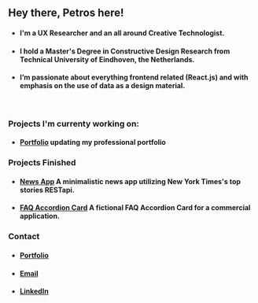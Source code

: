 ## Hey there, Petros here!

- #### I'm a UX Researcher and an all around Creative Technologist. 
- #### I hold a Master's Degree in Constructive Design Research from Technical University of Eindhoven, the Netherlands.
- #### I’m passionate about everything frontend related (React.js) and with emphasis on the use of data as a design material.
<br/>

### Projects I'm currenty working on:
- #### [Portfolio](https://github.com/petros-chantz/test-portfolio) updating my professional portfolio

### Projects Finished 
- #### [News App](https://github.com/petros-chantz/News-app) A minimalistic news app utilizing New York Times's top stories RESTapi.
- #### [FAQ Accordion Card](https://github.com/petros-chantz/FAQ-app) A fictional FAQ Accordion Card for a commercial application.

### Contact
- #### [Portfolio](https://petros-chantzopoulos.com/) 
- #### [Email](petros.chantz@gmail.com)
- #### [LinkedIn](https://www.linkedin.com/in/petroschantz/)

